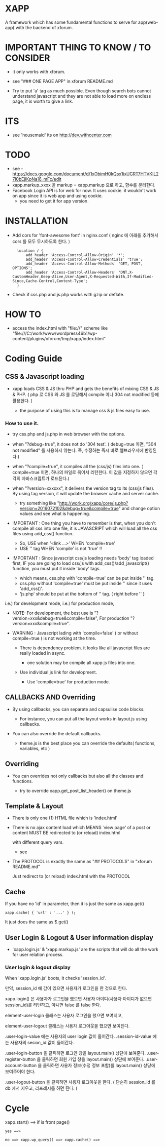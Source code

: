 # XAPP

A framework which has some fundamental functions to serve for app(web-app) with the backend of xforum. 




# IMPORTANT THING TO KNOW / TO CONSIDER

* It only works with xforum.

* see "### ONE PAGE APP" in xforum README.md

* Try to put 'a' tag as much possible. Even though search bots cannot understand javascript and they are not able to load more on endless page, it is worth to give a link.



# ITS

* see 'housemaid' its on http://dev.withcenter.com



# TODO

* see - https://docs.google.com/document/d/1xObimH0kQsx1ixUGRT7HTVKIL27l0bEjIKpNa16_mFc/edit
* xapp.markup_xxxx 을 markup = xapp.markup 으로 하고, 함수를 분리한다.
* Facebook Login API is for web for now. It uses cookie. it wouldn't work on app since it is web app and using cookie.
    * you need to get it for app version.
    


# INSTALLATION

* Add cors for 'font-awesome font' in nginx.conf ( nginx 에 아래를 추가해서 cors 를 모두 무시하도록 한다. )


    	location / {
    		add_header 'Access-Control-Allow-Origin' '*';
    		add_header 'Access-Control-Allow-Credentials' 'true';
    		add_header 'Access-Control-Allow-Methods' 'GET, POST, OPTIONS';
    		add_header 'Access-Control-Allow-Headers' 'DNT,X-CustomHeader,Keep-Alive,User-Agent,X-Requested-With,If-Modified-Since,Cache-Control,Content-Type';
    	}


* Check if css.php and js.php works with gzip or deflate.




# HOW TO

* access the index.html with "file://" scheme like "file:///C:/work/www/wordpress46b1/wp-content/plugins/xforum/tmp/xapp/index.html"
 

# Coding Guide

## CSS & Javascript loading

* xapp loads CSS & JS thru PHP and gets the benefits of mixing CSS & JS & PHP. ( php 로 CSS 와 JS 를 로딩해서 compile 이나 304 not modified 등에 활용한다. )

    * the purpose of using this is to manage css & js files easy to use.


### How to use it.

* try css.php and js.php in web browser with the options.
* when "?debug=true", it does not do '304 test'. ( debug=true 이면, "304 not modified" 를 사용하지 않는다. 즉, 수정하는 즉시 바로 웹브라우저에 반영된다.)
* when "?compile=true", it compiles all the (css/js) files into one. ( compile=true 이면, 하나의 파일로 묶어서 리턴한다. 이 값을 지정하지 않으면 각각의 자바스크립트가 로드된다.)
* when "?version=xxxxxx", it delivers the version tag to its (css/js files). By using tag version, it will update the browser cache and server cache.
    * try something like "http://work.org/xapp/core/js.php?version=2016072102&debug=true&compile=true" and change option values and see what is happening.

* IMPORTANT : One thing you have to remember is that, when you don't compile all css into one file, it is JAVASCRIPT which will load all the css files using add_css() function.
    * So, USE when '<link ...>' WHEN 'compile=true'
    * USE '<script src="...."></script>' tag WHEN 'compile' is not 'true' !!

* IMPORTANT : Since javascript css/js loading needs 'body' tag loaded first, IF you are going to load css/js with add_css()/add_javascript() function, you must put it inside 'body' tags.

    * which means, css.php with 'compile=true' can be put inside '<head>' tag.
    * css.php without 'compile=true' must be put inside '<body>' since it uses 'add_css()'.
    * 'js.php' should be put at the bottom of '<body>' tag. ( right before '</body>' )
    

i.e.) for development mode, <script src="http://work.org/xapp/core/css.php?version=201607215&debug=true"></script>
i.e.) for production mode, <link rel="stylesheet" href="http://work.org/xapp/core/css.php?version=201607210001&debug=true&compile=true" />

        


* NOTE: For development, the best use is "?version=xxx&debug=true&compile=false", For production "?version=xxx&compile=true".

* WARNING : Javascript lading with 'compile=false' ( or without compile=true ) is not working at the time.

    * There is dependency problem. it looks like all javascript files are really loaded in async.
    
        * one solution may be compile all xapp  js files into one.

    * Use individual js link for development.
    
        * Use 'compile=true' for production mode.
        
    



## CALLBACKS AND Overriding


* By using callbacks, you can separate and capsulise code blocks.

    * For instance, you can put all the layout works in layout.js using callbacks.
    

* You can also override the default callbacks.

    * theme.js is the best place you can override the defaults( functions, variables, etc )


## Overriding

* You can overrides not only callbacks but also all the classes and functions.

    * try to override xapp.get_post_list_header() on theme.js
    


## Template & Layout

* There is only one (1) HTML file which is 'index.html'

* There is no ajax content load which MEANS 'view page' of a post or content MUST BE redirected to (or reload) index.html

    with different query vars.
    
    * see


* The PROTOCOL is exactly the same as "## PROTOCOLS" in "xforum README.md"

    Just redirect to (or reload) index.html with the PROTOCOL



## Cache

If you have no 'id' in parameter, then it is just the same as xapp.get()

    xapp.cache( { 'url' : '...' } );

It just does the same as $.get()



## User Login & Logout & User information display

* 'xapp.login.js' & 'xapp.markup.js' are the scripts that will do all the work for user relation process.


### User login & logout display

When 'xapp.login.js' boots, it checks 'session_id'.

만약, session_id 에 값이 있으면 사용자가 로그인을 한 것으로 한다.

xapp.login() 은 사용자가 로그인을 했으면 사용자 아이디(사용자 아이디가 없으면 session_id)를 리턴하고, 아니면 false 를 false 한다.

element-user-login 클래스는 사용자 로그인을 했으면 보여지고,

element-user-logout 클래스는 사용자 로그아웃을 했으면 보여진다.


.user-login-value 에는 사용자의 user login 값이 들어간다.
.session-id-value 에는 사용자의 sesion_id 값이 들어간다.

.user-login-button 을 클릭하면 로그인 창을 layout.main() 상단에 보여준다.
.user-register-button 을 클릭하면 회원 가입 창을 layout.main() 상단에 보여준다.
.user-account-button 을 클릭하면 사용자 정보(수정 정보 포함)를 layout.main() 상당에 보여주어야 한다.

.user-logout-button 을 클릭하면 사용자 로그아웃을 한다. ( 단순히 session_id 를 db 에서 지우고, 리프레시를 하면 된다. )



# Cycle

xapp.start() ==> if is front page()
 
    yes ==>
    
    no ==> xapp.wp_query() ==> xapp.cache() ==> 
    
    